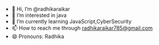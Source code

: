 - 👋 Hi, I’m @radhikaraikar
- 👀 I’m interested in java
- 🌱 I’m currently learning JavaScript,CyberSecurity
- 📫 How to reach me through radhikaraikar785@gmail.com
- 😄 Pronouns: Radhika

<!---
radhikaraikar/radhikaraikar is a ✨ special ✨ repository because its `README.md` (this file) appears on your GitHub profile.
You can click the Preview link to take a look at your changes.
--->
